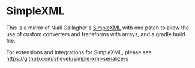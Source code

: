 SimpleXML
=========

This is a mirror of Niall Gallagher's
[SimpleXML](http://simple.sourceforge.net/) with one patch to allow
the use of custom converters and transforms with arrays, and a gradle
build file.

For extensions and integrations for SimpleXML, please see
https://github.com/shevek/simple-xml-serializers

